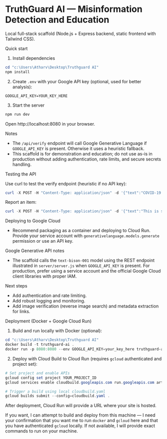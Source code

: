 # TruthGuard AI — Misinformation Detection and Education

Local full-stack scaffold (Node.js + Express backend, static frontend with Tailwind CSS).

Quick start

1. Install dependencies

```powershell
cd "c:\Users\Atharv\Desktop\Truthguard AI"
npm install
```

2. Create `.env` with your Google API key (optional, used for better analysis):

```
GOOGLE_API_KEY=YOUR_KEY_HERE
```

3. Start the server

```powershell
npm run dev
```

Open http://localhost:8080 in your browser.

Notes
- The `/api/verify` endpoint will call Google Generative Language if `GOOGLE_API_KEY` is present. Otherwise it uses a heuristic fallback.
- This scaffold is for demonstration and education; do not use as-is in production without adding authentication, rate limits, and secure secrets handling.

Testing the API

Use curl to test the verify endpoint (heuristic if no API key):

```powershell
curl -X POST -H "Content-Type: application/json" -d '{"text":"COVID-19 vaccine cures disease"}' http://localhost:8080/api/verify
```

Report an item:

```powershell
curl -X POST -H "Content-Type: application/json" -d '{"text":"This is suspicious", "reporter":"test"}' http://localhost:8080/api/report
```

Deploying to Google Cloud
- Recommend packaging as a container and deploying to Cloud Run. Provide your service account with `generativelanguage.models.generate` permission or use an API key.

Google Generative API notes
- The scaffold calls the `text-bison-001` model using the REST endpoint illustrated in `server/server.js` when `GOOGLE_API_KEY` is present. For production, prefer using a service account and the official Google Cloud client libraries with proper IAM.

Next steps
- Add authentication and rate limiting.
- Add robust logging and monitoring.
- Add image verification (reverse image search) and metadata extraction for links.

Deployment (Docker + Google Cloud Run)

1) Build and run locally with Docker (optional):

```powershell
cd "c:\Users\Atharv\Desktop\Truthguard AI"
docker build -t truthguard-ai .
docker run -p 8080:8080 --env GOOGLE_API_KEY=your_key_here truthguard-ai
```

2) Deploy with Cloud Build to Cloud Run (requires `gcloud` authenticated and project set):

```powershell
# Set project and enable APIs
gcloud config set project YOUR_PROJECT_ID
gcloud services enable cloudbuild.googleapis.com run.googleapis.com artifactregistry.googleapis.com

# Trigger a build using local cloudbuild.yaml
gcloud builds submit --config=cloudbuild.yaml .
```

After deployment, Cloud Run will provide a URL where your site is hosted.

If you want, I can attempt to build and deploy from this machine — I need your confirmation that you want me to run `docker` and `gcloud` here and that you have authenticated `gcloud` locally. If not available, I will provide exact commands to run on your machine.

